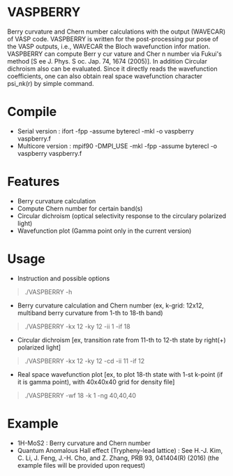 # VASPBERRY
Berry curvature and Chern number calculations with the output (WAVECAR) of VASP code.
VASPBERRY is written for the post-processing pur pose of the VASP outputs, i.e., WAVECAR the Bloch wavefunction infor mation. VASPBERRY can compute Berr y cur vature and Cher n number via Fukui's method [S ee J. Phys. S oc. Jap. 74, 1674 (2005)]. In addition Circular dichroism also can be evaluated. Since it directly reads the wavefunction coefficients, one can also obtain real space wavefunction character psi_nk(r) by simple command.

# Compile
* Serial version : 
ifort -fpp -assume byterecl -mkl -o vaspberry vaspberry.f
* Multicore version : 
mpif90 -DMPI_USE -mkl -fpp -assume byterecl -o vaspberry vaspberry.f

# Features
* Berry curvature calculation
* Compute Chern number for certain band(s)
* Circular dichroism (optical selectivity response to the circulary polarized light)
* Wavefunction plot (Gamma point only in the current version)

# Usage
* Instruction and possible options
> ./VASPBERRY -h
* Berry curvature calculation and Chern number (ex, k-grid: 12x12, multiband berry curvature from 1-th to 18-th band)
> ./VASPBERRY -kx 12 -ky 12 -ii 1 -if 18
* Circular dichroism [ex, transition rate from 11-th to 12-th state by right(+) polarized light]
> ./VASPBERRY -kx 12 -ky 12 -cd -ii 11 -if 12
* Real space wavefunction plot [ex, to plot 18-th state with 1-st k-point (if it is gamma point), with 40x40x40 grid for density file]
> ./VASPBERRY -wf 18 -k 1 -ng 40,40,40


# Example
* 1H-MoS2 : Berry curvature and Chern number
* Quantum Anomalous Hall effect (Trypheny-lead lattice) : See H.-J. Kim, C. Li, J. Feng, J.-H. Cho, and Z. Zhang, PRB 93, 041404(R) (2016) (the example files will be provided upon request)

